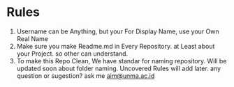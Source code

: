 # Rules
1. Username can be Anything, but your For Display Name, use your Own Real Name
2. Make sure you make Readme.md in Every Repository. at Least about your Project. so other can understand.
3. To make this Repo Clean, We have standar for naming repository.
Will be updated soon about folder naming.
Uncovered Rules will add later.
any question or sugestion? ask me aim@unma.ac.id
